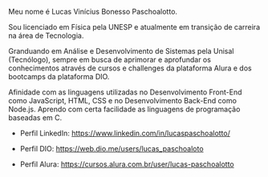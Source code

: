 Meu nome é Lucas Vinícius Bonesso Paschoalotto.

Sou licenciado em Física pela UNESP e atualmente em transição de carreira na área de Tecnologia.

Granduando em Análise e Desenvolvimento de Sistemas pela Unisal (Tecnólogo), sempre em busca de aprimorar e aprofundar os conhecimentos através de cursos e challenges da plataforma Alura e dos bootcamps da plataforma DIO.

Afinidade com as linguagens utilizadas no Desenvolvimento Front-End como JavaScript, HTML, CSS e no Desenvolvimento Back-End como Node.js.
Aprendo com certa facilidade as linguagens de programação baseadas em C.


- Perfil LinkedIn: https://www.linkedin.com/in/lucaspaschoalotto/

- Perfil DIO: https://web.dio.me/users/lucas_paschoaloto

- Perfil Alura: https://cursos.alura.com.br/user/lucas-paschoalotto
